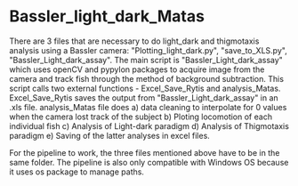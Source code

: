 # Bassler_light_dark_Matas


There are 3 files that are necessary to do light_dark and thigmotaxis analysis using a Bassler camera: "Plotting_light_dark.py", "save_to_XLS.py", "Bassler_Light_dark_assay". The main script is "Bassler_Light_dark_assay" which uses openCV and pypylon packages to acquire image from the camera and track fish through the method of background subtraction. This script calls two external functions - Excel_Save_Rytis and analysis_Matas. Excel_Save_Rytis saves the output from "Bassler_Light_dark_assay" in an .xls file. analysis_Matas file does a) data cleaning to interpolate for 0 values when the camera lost track of the subject b) Ploting locomotion of each individual fish c) Analysis of Light-dark paradigm d) Analysis of Thigmotaxis paradigm e) Saving of the latter analyses in excel files.

For the pipeline to work, the three files mentioned above have to be in the same folder. The pipeline is also only compatible with Windows OS because it uses os package to manage paths. 
